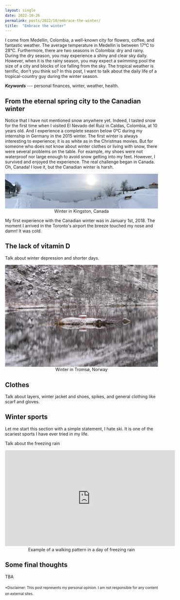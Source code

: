 ```yaml
---
layout: single
date: 2022-10-26
permalink: posts/2022/10/embrace-the-winter/
title:  "Embrace the winter"
---
```


I come from Medellin, Colombia, a well-known city for flowers, coffee, and fantastic weather. The average temperature in Medellin is between 17°C to 28°C. Furthermore, there are two seasons in Colombia: dry and rainy. During the dry season, you may experience a shiny and clear sky daily. However, when it is the rainy season, you may expect a swimming pool the size of a city and blocks of ice falling from the sky. The tropical weather is terrific, don't you think so? In this post, I want to talk about the daily life of a tropical-country guy during the winter season.

***Keywords*** --- personal finances, winter, weather, health.

## From the eternal spring city to the Canadian winter
Notice that I have not mentioned snow anywhere yet. Indeed, I tasted snow for the first time when I visited El Nevado del Ruiz in Caldas, Colombia, at 10 years old. And I experience a complete season below 0°C during my internship in Germany in the 2015 winter. The first winter is always interesting to experience; it is as white as in the Christmas movies. But for someone who does not know about winter clothes or living with snow, there were several problems on the table. For example, my shoes were not waterproof nor large enough to avoid snow getting into my feet. However, I survived and enjoyed the experience. The real challenge began in Canada. Oh, Canada! I love it, but the Canadian winter is harsh. 

<div style="text-align: center;">
    <img src="/images/winter_1.jpg"
        alt="Winter in Aachen"
        style="display: block; margin-left: auto; margin-right: auto;" />
    <figcaption>Winter in Kingston, Canada</figcaption>
</div>

My first experience with the Canadian winter was in January 1st, 2018. The moment I arrived in the Toronto's airport the breeze touched my nose and damn! It was cold.  

## The lack of vitamin D
Talk about winter depression and shorter days.

<div style="text-align: center;">
    <img src="/images/winter_2.jpg"
        alt="Winter in Norway"
        style="display: block; margin-left: auto; margin-right: auto;" />
    <figcaption>Winter in Tromsø, Norway</figcaption>
</div>

## Clothes
Talk about layers, winter jacket and shoes, spikes, and general clothing like scarf and gloves.

## Winter sports
Let me start this section with a simple statement, I hate ski. It is one of the scariest sports I have ever tried in my life.

Talk about the freezing rain

<div>
    <iframe width="560" height="315" src="https://www.youtube.com/embed/KwbFWq2YLb4" 
    title="YouTube video player" frameborder="0" 
    allow="accelerometer; autoplay; clipboard-write; encrypted-media; gyroscope; picture-in-picture" allowfullscreen></iframe>
    <figcaption><center>Example of a walking pattern in a day of freezing rain</center></figcaption>
</div>

## Some final thoughts
TBA


<sub>*Disclaimer: This post represents my personal opinion. I am not responsible for any content on external sites.</sub>